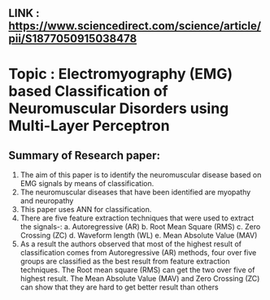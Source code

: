 ## LINK : https://www.sciencedirect.com/science/article/pii/S1877050915038478

# Topic : Electromyography (EMG) based Classification of Neuromuscular Disorders using Multi-Layer Perceptron


## Summary of Research paper: 
1)	The aim of this paper is to identify the neuromuscular disease based on EMG signals by means of classification.  
2)	The neuromuscular diseases that have been identified are myopathy and neuropathy
3)	This paper uses ANN for classification.
4)	There are five feature extraction techniques that were used to extract the signals-: 
    a. Autoregressive (AR)
    b. Root Mean Square (RMS)
    c. Zero Crossing (ZC) 
    d. Waveform length (WL)
    e. Mean Absolute Value (MAV)
5)	As a result the authors observed that most of the highest result of classification comes from Autoregressive (AR) methods, four over five groups are classified as the best result from feature extraction techniques. The Root mean square (RMS) can get the two over five of highest result. The Mean Absolute Value (MAV) and Zero Crossing (ZC) can show that they are hard to get better result than others
